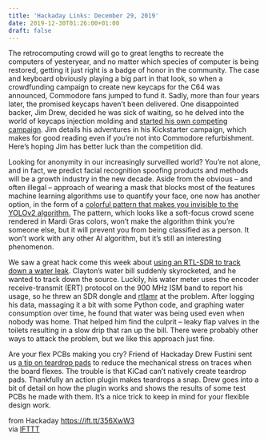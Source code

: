 ```yaml
---
title: 'Hackaday Links: December 29, 2019'
date: 2019-12-30T01:26:00+01:00
draft: false
---
```


The retrocomputing crowd will go to great lengths to recreate the computers of yesteryear, and no matter which species of computer is being restored, getting it just right is a badge of honor in the community. The case and keyboard obviously playing a big part in that look, so when a crowdfunding campaign to create new keycaps for the C64 was announced, Commodore fans jumped to fund it. Sadly, more than four years later, the promised keycaps haven’t been delivered. One disappointed backer, Jim Drew, decided he was sick of waiting, so he delved into the world of keycaps injection molding and [started his own competing campaign](https://www.indiegogo.com/projects/keycaps-for-your-commodore-computer#/). Jim details his adventures in his Kickstarter campaign, which makes for good reading even if you’re not into Commodore refurbishment. Here’s hoping Jim has better luck than the competition did.

Looking for anonymity in our increasingly surveilled world? You’re not alone, and in fact, we predict facial recognition spoofing products and methods will be a growth industry in the new decade. Aside from the obvious – and often illegal – approach of wearing a mask that blocks most of the features machine learning algorithms use to quantify your face, one now has another option, in the form of a [colorful pattern that makes you invisible to the YOLOv2 algorithm.](https://www.theverge.com/2019/4/23/18512472/fool-ai-surveillance-adversarial-example-yolov2-person-detection) The pattern, which looks like a soft-focus crowd scene rendered in Mardi Gras colors, won’t make the algorithm think you’re someone else, but it will prevent you from being classified as a person. It won’t work with any other AI algorithm, but it’s still an interesting phenomenon.

We saw a great hack come this week about [using an RTL-SDR to track down a water leak](https://irrational.net/2019/03/26/tracking-down-a-water-leak/). Clayton’s water bill suddenly skyrocketed, and he wanted to track down the source. Luckily, his water meter uses the encoder receive-transmit (ERT) protocol on the 900 MHz ISM band to report his usage, so he threw an SDR dongle and [rtlamr](https://github.com/bemasher/rtlamr) at the problem. After logging his data, massaging it a bit with some Python code, and graphing water consumption over time, he found that water was being used even when nobody was home. That helped him find the culprit – leaky flap valves in the toilets resulting in a slow drip that ran up the bill. There were probably other ways to attack the problem, but we like this approach just fine.

Are your flex PCBs making you cry? Friend of Hackaday Drew Fustini sent us [a tip on teardrop pads](https://blog.oshpark.com/2019/12/25/teardrops-in-kicad/) to reduce the mechanical stress on traces when the board flexes. The trouble is that KiCad can’t natively create teardrop pads. Thankfully an action plugin makes teardrops a snap. Drew goes into a bit of detail on how the plugin works and shows the results of some test PCBs he made with them. It’s a nice trick to keep in mind for your flexible design work.

  
  
from Hackaday https://ift.tt/356XwW3  
via [IFTTT](https://ifttt.com/?ref=da&site=blogger)